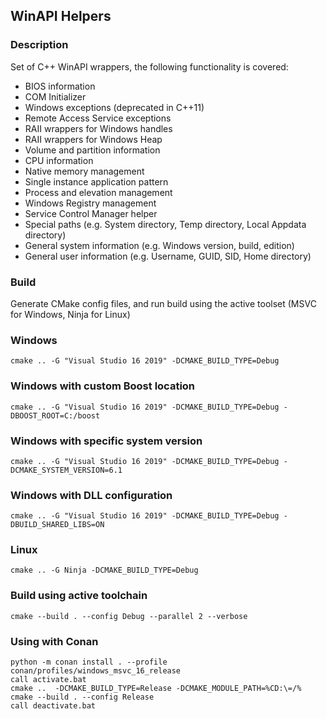 ## WinAPI Helpers

### Description

Set of C++ WinAPI wrappers, the following functionality is covered:

* BIOS information
* COM Initializer
* Windows exceptions (deprecated in C++11)
* Remote Access Service exceptions
* RAII wrappers for Windows handles
* RAII wrappers for Windows Heap
* Volume and partition information
* CPU information
* Native memory management
* Single instance application pattern
* Process and elevation management
* Windows Registry management
* Service Control Manager helper
* Special paths (e.g. System directory, Temp directory, Local Appdata directory)
* General system information (e.g. Windows version, build, edition)
* General user information (e.g. Username, GUID, SID, Home directory)

### Build

Generate CMake config files, and run build using the active toolset (MSVC for Windows, Ninja for Linux)

### Windows

```
cmake .. -G "Visual Studio 16 2019" -DCMAKE_BUILD_TYPE=Debug
```

### Windows with custom Boost location

```
cmake .. -G "Visual Studio 16 2019" -DCMAKE_BUILD_TYPE=Debug -DBOOST_ROOT=C:/boost
```

### Windows with specific system version

```
cmake .. -G "Visual Studio 16 2019" -DCMAKE_BUILD_TYPE=Debug -DCMAKE_SYSTEM_VERSION=6.1
```

### Windows with DLL configuration

```
cmake .. -G "Visual Studio 16 2019" -DCMAKE_BUILD_TYPE=Debug -DBUILD_SHARED_LIBS=ON
```

### Linux

```
cmake .. -G Ninja -DCMAKE_BUILD_TYPE=Debug
```

### Build using active toolchain
```
cmake --build . --config Debug --parallel 2 --verbose
```

### Using with Conan
```
python -m conan install . --profile conan/profiles/windows_msvc_16_release
call activate.bat
cmake ..  -DCMAKE_BUILD_TYPE=Release -DCMAKE_MODULE_PATH=%CD:\=/%
cmake --build . --config Release
call deactivate.bat
```
